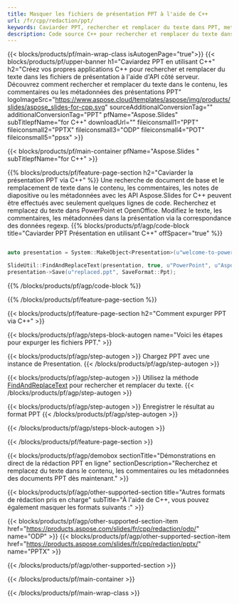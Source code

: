 ```yaml
---
title: Masquer les fichiers de présentation PPT à l'aide de C++
url: /fr/cpp/redaction/ppt/
keywords: Caviarder PPT, rechercher et remplacer du texte dans PPT, mettre à jour la présentation PPT
description: Code source C++ pour rechercher et remplacer du texte dans la présentation PPT.
---
```


{{< blocks/products/pf/main-wrap-class isAutogenPage="true">}}
{{< blocks/products/pf/upper-banner h1="Caviardez PPT en utilisant C++" h2="Créez vos propres applications C++ pour rechercher et remplacer du texte dans les fichiers de présentation à l'aide d'API côté serveur. Découvrez comment rechercher et remplacer du texte dans le contenu, les commentaires ou les métadonnées des présentations PPT" logoImageSrc="https://www.aspose.cloud/templates/aspose/img/products/slides/aspose_slides-for-cpp.svg" sourceAdditionalConversionTag="" additionalConversionTag="PPT" pfName="Aspose.Slides" subTitlepfName="for C++" downloadUrl="" fileiconsmall1="PPT" fileiconsmall2="PPTX" fileiconsmall3="ODP" fileiconsmall4="POT" fileiconsmall5="ppsx" >}}

{{< blocks/products/pf/main-container pfName="Aspose.Slides " subTitlepfName="for C++" >}}

{{% blocks/products/pf/feature-page-section  h2="Caviarder la présentation PPT via C++" %}}
Une recherche de document de base et le remplacement de texte dans le contenu, les commentaires, les notes de diapositive ou les métadonnées avec les API Aspose.Slides for C++ peuvent être effectués avec seulement quelques lignes de code. Recherchez et remplacez du texte dans PowerPoint et OpenOffice. Modifiez le texte, les commentaires, les métadonnées dans la présentation via la correspondance des données regexp.
{{% blocks/products/pf/agp/code-block title="Caviarder PPT Présentation en utilisant C++" offSpacer="true" %}}

```cpp

auto presentation = System::MakeObject<Presentation>(u"welcome-to-powerpoint.ppt");

SlideUtil::FindAndReplaceText(presentation, true, u"PowerPoint", u"Aspose.Slides", nullptr);
presentation->Save(u"replaced.ppt", SaveFormat::Ppt);	
```

{{% /blocks/products/pf/agp/code-block %}}

{{% /blocks/products/pf/feature-page-section %}}

{{< blocks/products/pf/feature-page-section  h2="Comment expurger PPT via C++" >}}

{{< blocks/products/pf/agp/steps-block-autogen name="Voici les étapes pour expurger les fichiers PPT." >}}

{{< blocks/products/pf/agp/step-autogen >}}
Chargez PPT avec une instance de Presentation.
{{< /blocks/products/pf/agp/step-autogen >}}

{{< blocks/products/pf/agp/step-autogen >}}
Utilisez la méthode [FindAndReplaceText](https://reference.aspose.com/slides/cpp/aspose.slides.util/slideutil/findandreplacetext/) pour rechercher et remplacer du texte.
{{< /blocks/products/pf/agp/step-autogen >}}

{{< blocks/products/pf/agp/step-autogen >}}
Enregistrer le résultat au format PPT
{{< /blocks/products/pf/agp/step-autogen >}}

{{< /blocks/products/pf/agp/steps-block-autogen >}}

{{< /blocks/products/pf/feature-page-section >}}

{{< blocks/products/pf/agp/demobox sectionTitle="Démonstrations en direct de la rédaction PPT en ligne" sectionDescription="Recherchez et remplacez du texte dans le contenu, les commentaires ou les métadonnées des documents PPT dès maintenant." >}}

{{< blocks/products/pf/agp/other-supported-section title="Autres formats de rédaction pris en charge" subTitle="À l'aide de C++, vous pouvez également masquer les formats suivants :" >}}

{{< blocks/products/pf/agp/other-supported-section-item href="https://products.aspose.com/slides/fr/cpp/redaction/odp/" name="ODP" >}}
{{< blocks/products/pf/agp/other-supported-section-item href="https://products.aspose.com/slides/fr/cpp/redaction/pptx/" name="PPTX" >}}


{{< /blocks/products/pf/agp/other-supported-section >}}

{{< /blocks/products/pf/main-container >}}
    
{{< /blocks/products/pf/main-wrap-class >}}